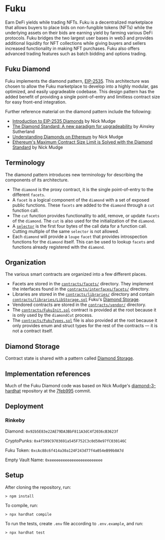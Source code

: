 # Fuku

Earn DeFi yields while trading NFTs. Fuku is a decentralized marketplace that allows buyers to place bids on non-fungible tokens (NFTs) while the underlying assets on their bids are earning yield by farming various DeFi protocols. Fuku bridges the two largest user bases in web3 and provides additional liquidity for NFT collections while giving buyers and sellers increased functionality in making NFT purchases. Fuku also offers advanced trading features such as batch bidding and options trading.

## Fuku Diamond

Fuku implements the diamond pattern, [EIP-2535](https://eips.ethereum.org/EIPS/eip-2535). This architecture was chosen to allow the Fuku marketplace to develop into a highly modular, gas optimized, and easily upgradeable codebase. This design pattern has the added benefit of providing a single point-of-entry and limitless contract size for easy front-end integration.

Further reference material on the diamond pattern include the following:

- [Introduction to EIP-2535 Diamonds](https://eip2535diamonds.substack.com/p/introduction-to-the-diamond-standard) by Nick Mudge
- [The Diamond Standard: A new paradigm for upgradeability](https://medium.com/derivadex/the-diamond-standard-a-new-paradigm-for-upgradeability-569121a08954) by Ainsley Sutherland
- [Understanding Diamonds on Ethereum](https://dev.to/mudgen/understanding-diamonds-on-ethereum-1fb) by Nick Mudge
- [Ethereum's Maximum Contract Size Limit is Solved with the Diamond Standard](https://dev.to/mudgen/ethereum-s-maximum-contract-size-limit-is-solved-with-the-diamond-standard-2189) by Nick Mudge

## Terminology

The diamond pattern introduces new terminology for describing the components of its architecture.

- The `diamond` is the proxy contract, it is the single point-of-entry to the different `facets`.
- A `facet` is a logical component of the `diamond` with a set of exposed public functions. These `facets` are added to the `diamond` through a `cut` function call.
- The `cut` function provides functionality to add, remove, or update `facets` of the `diamond`. The `cut` is also used for the initialization of the `diamond`.
- A [`selector`](https://docs.soliditylang.org/en/v0.8.10/abi-spec.html#function-selector) is the first four bytes of the call data for a function call. Cutting multiple of the same `selector` is not allowed.
- Each `diamond` will provide a `loupe` `facet` that provides introspection functions for the `diamond` itself. This can be used to lookup `facets` and functions already registered with the `diamond`.

## Organization

The various smart contracts are organized into a few different places.

- Facets are stored in the [`contracts/facets/`](.contracts/facets/) directory. They implement the interfaces found in the [`contracts/interfaces/facets/`](./contracts/interfaces/facets/) directory.
- Libraries are stored in the [`contracts/libraries/`](./contracts/libraries/) directory and contain [`contracts/libraries/LibStorage.sol`](./contracts/libraries/LibStorage.sol) Fuku's [Diamond Storage](#diamond-storage).
- Vendored contracts are stored in the [`contracts/vendor/`](./contracts/vendor/) directory.
- The [`contracts/FukuInit.sol`](./contracts/FukuInit.sol) contract is provided at the root because it is only used by the `diamondCut` process.
- The [`contracts/FukuTypes.sol`](./contracts/FukuTypes.sol) file is also provided at the root because it only provides enum and struct types for the rest of the contracts — it is not a contract itself.

## Diamond Storage

Contract state is shared with a pattern called [Diamond Storage](https://dev.to/mudgen/how-diamond-storage-works-90e).

## Implementation references

Much of the Fuku Diamond code was based on Nick Mudge's [diamond-3-hardhat](https://github.com/mudgen/diamond-3-hardhat) repository at the [7feb995](https://github.com/mudgen/diamond-3-hardhat/tree/7feb995) commit.

## Deployment

### Rinkeby

Diamond: `0x92b5E83e22AE79DA3BbF811A3dC4f2036cB3623f`

CryptoPunks: `0x4f599C9703691a545F752C3c0d50e97fC030146C`

Fuku Token: `0xcAc88c6f414a30a124F243d77f4a054eB99b0A7d`

Empty Vault Name: `0xeeeeeeeeeeeeeeeeeeeeeeee`

## Setup

After cloning the repository, run:

`> npm install`

To compile, run:

`> npx hardhat compile`

To run the tests, create `.env` file according to `.env.example`, and run:

`> npx hardhat test`

